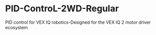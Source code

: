 # PID-ControL-2WD-Regular
PID control for VEX IQ robotics-Designed for the VEX IQ 2 motor driver ecosystem
